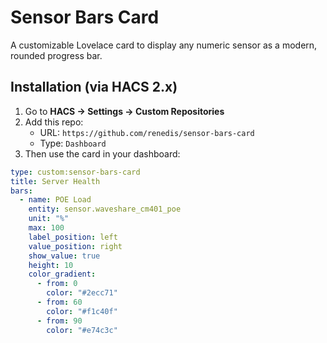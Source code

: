 # Sensor Bars Card

A customizable Lovelace card to display any numeric sensor as a modern, rounded progress bar.

## Installation (via HACS 2.x)

1. Go to **HACS → Settings → Custom Repositories**
2. Add this repo:
   - URL: `https://github.com/renedis/sensor-bars-card`
   - Type: `Dashboard`
3. Then use the card in your dashboard:

```yaml
type: custom:sensor-bars-card
title: Server Health
bars:
  - name: POE Load
    entity: sensor.waveshare_cm401_poe
    unit: "%"
    max: 100
    label_position: left
    value_position: right
    show_value: true
    height: 10
    color_gradient:
      - from: 0
        color: "#2ecc71"
      - from: 60
        color: "#f1c40f"
      - from: 90
        color: "#e74c3c"

```
